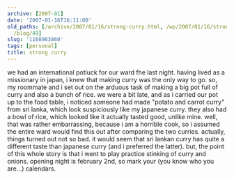 ```yaml
---
archive: [2007-01]
date: '2007-01-16T16:11:00'
old_paths: [/archive/2007/01/16/strong-curry.html, /wp/2007/01/16/strong-curry/, /2007/01/16/strong-curry/,
  /blog/49]
slug: '1168963860'
tags: [personal]
title: strong curry
---
```


we had an international potluck for our ward fhe last night. having lived
as a missionary in japan, i knew that making curry was the only way to go.
so, my roommate and i set out on the arduous task of making a big pot full
of curry and also a bunch of rice. we were a bit late, and as i carried
our pot up to the food table, i noticed someone had made "potato and
carrot curry" from sri lanka, which look suspiciously like my japanese
curry. they also had a bowl of rice, which looked like it actually tasted
good, unlike mine. well, that was rather embarrassing, because i am
a horrible cook, so i assumed the entire ward would find this out after
comparing the two curries. actually, things turned out not so bad. it
would seem that sri lankan curry has quite a different taste than japanese
curry (and i preferred the latter). but, the point of this whole story is
that i went to play practice stinking of curry and onions. opening night
is february 2nd, so mark your (you know who you are...) calendars.

